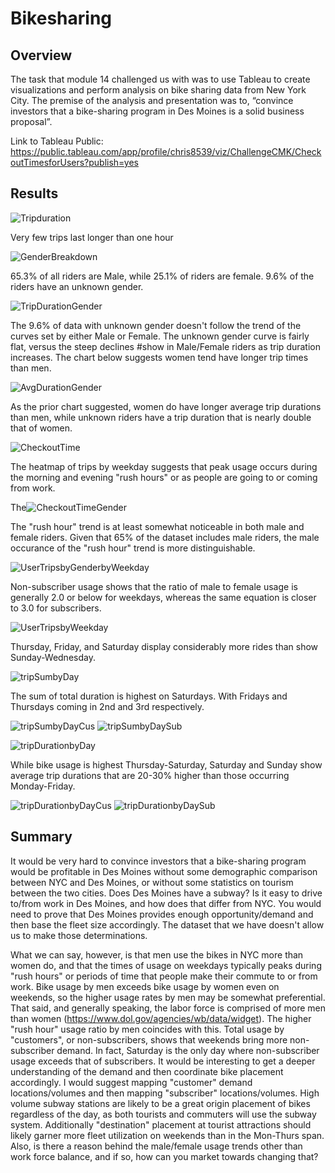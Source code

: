 # Bikesharing

## Overview
The task that module 14 challenged us with was to use Tableau to create visualizations and perform analysis on bike sharing data from New York City.  The premise of the analysis and presentation was to, “convince investors that a bike-sharing program in Des Moines is a solid business proposal”.

Link to Tableau Public: https://public.tableau.com/app/profile/chris8539/viz/ChallengeCMK/CheckoutTimesforUsers?publish=yes

## Results
![Tripduration](https://user-images.githubusercontent.com/88443672/145277150-2facbdcd-afad-462f-a2f3-fe864a3b7e14.png)

Very few trips last longer than one hour

![GenderBreakdown](https://user-images.githubusercontent.com/88443672/145278824-9ec3358f-a037-4e56-86af-c148547823d7.png)

65.3% of all riders are Male, while 25.1% of riders are female.  9.6% of the riders have an unknown gender. 

![TripDurationGender](https://user-images.githubusercontent.com/88443672/145277205-6e4be513-4921-4ec7-9c23-b93094ef2a0c.png)

The 9.6% of data with unknown gender doesn't follow the trend of the curves set by either Male or Female.  The unknown gender curve is fairly flat, versus the steep declines #show in Male/Female riders as trip duration increases.  The chart below suggests women tend have longer trip times than men.

![AvgDurationGender](https://user-images.githubusercontent.com/88443672/145277244-9d49af35-b137-4643-96f7-e69e3d5716c0.png)

As the prior chart suggested, women do have longer average trip durations than men, while unknown riders have a trip duration that is nearly double that of women.

![CheckoutTime](https://user-images.githubusercontent.com/88443672/145277283-ea40ada2-7564-4cff-b8fd-9e928d200c92.png)

The heatmap of trips by weekday suggests that peak usage occurs during the morning and evening "rush hours" or as people are going to or coming from work.

The![CheckoutTimeGender](https://user-images.githubusercontent.com/88443672/145277307-73b198de-c8f7-4d62-89e7-e6dcdfcb2006.png)

The "rush hour" trend is at least somewhat noticeable in both male and female riders.  Given that 65% of the dataset includes male riders, the male occurance of the "rush hour" trend is more distinguishable.

![UserTripsbyGenderbyWeekday](https://user-images.githubusercontent.com/88443672/145277443-775f1a9c-bd03-4bb4-b025-dbbe63539c27.png)

Non-subscriber usage shows that the ratio of male to female usage is generally 2.0 or below for weekdays, whereas the same equation is closer to 3.0 for subscribers.

![UserTripsbyWeekday](https://user-images.githubusercontent.com/88443672/145277533-9ff4a8e7-3146-4f39-a3c6-a33f4d9a074c.png)

Thursday, Friday, and Saturday display considerably more rides than show Sunday-Wednesday. 

![tripSumbyDay](https://user-images.githubusercontent.com/88443672/145277746-2223eb90-5d48-48ed-baef-773dc7da4f1b.png)

The sum of total duration is highest on Saturdays.  With Fridays and Thursdays coming in 2nd and 3rd respectively.

![tripSumbyDayCus](https://user-images.githubusercontent.com/88443672/145277764-7a112ee1-0ee5-4f6b-9a5f-2fcdec098264.png)
![tripSumbyDaySub](https://user-images.githubusercontent.com/88443672/145277774-f233fd19-89a3-40c7-81f2-9b62bec83a52.png)

![tripDurationbyDay](https://user-images.githubusercontent.com/88443672/145277788-4cbaac7b-9fbc-4047-9b68-650d4c25b159.png)

While bike usage is highest Thursday-Saturday, Saturday and Sunday show average trip durations that are 20-30% higher than those occurring Monday-Friday.

![tripDurationbyDayCus](https://user-images.githubusercontent.com/88443672/145277830-91a62f9f-008e-4a0d-b587-2142bc9472fa.png)
![tripDurationbyDaySub](https://user-images.githubusercontent.com/88443672/145277838-afea4cd5-54b8-4170-9ad7-6236aef95fe0.png)

## Summary
It would be very hard to convince investors that a bike-sharing program would be profitable in Des Moines without some demographic comparison between NYC and Des Moines, or without some statistics on tourism between the two cities.  Does Des Moines have a subway?  Is it easy to drive to/from work in Des Moines, and how does that differ from NYC.  You would need to prove that Des Moines provides enough opportunity/demand and then base the fleet size accordingly.  The dataset that we have doesn't allow us to make those determinations.

What we can say, however, is that men use the bikes in NYC more than women do, and that the times of usage on weekdays typically peaks during "rush hours" or periods of time that people make their commute to or from work.  Bike usage by men exceeds bike usage by women even on weekends, so the higher usage rates by men may be somewhat preferential. That said, and generally speaking, the labor force is comprised of more men than women (https://www.dol.gov/agencies/wb/data/widget).  The higher "rush hour" usage ratio by men coincides with this.  Total usage by "customers", or non-subscribers, shows that weekends bring more non-subscriber demand.  In fact, Saturday is the only day where non-subscriber usage exceeds that of subscribers.  It would be interesting to get a deeper understanding of the demand and then coordinate bike placement accordingly.  I would suggest mapping "customer" demand locations/volumes and then mapping "subscriber" locations/volumes.  High volume subway stations are likely to be a great origin placement of bikes regardless of the day, as both tourists and commuters will use the subway system.  Additionally "destination" placement at tourist attractions should likely garner more fleet utilization on weekends than in the Mon-Thurs span.  Also, is there a reason behind the male/female usage trends other than work force balance, and if so, how can you market towards changing that?
